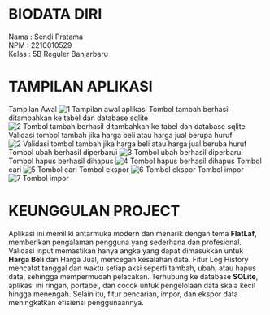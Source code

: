 # BIODATA DIRI

Nama      : Sendi Pratama<br>
NPM       : 2210010529<br>
Kelas     : 5B Reguler Banjarbaru<br>

# TAMPILAN APLIKASI
Tampilan Awal
![1  Tampilan awal aplikasi](https://github.com/user-attachments/assets/019cab8e-8b2f-4560-9a61-b362bd69827a)
Tombol tambah berhasil ditambahkan ke tabel dan database sqlite
![2  Tombol tambah berhasil ditambahkan ke tabel dan database sqlite](https://github.com/user-attachments/assets/f88dbe17-00ea-4a83-abba-6da2d1758389)
Validasi tombol tambah jika harga beli atau harga jual berupa huruf
![2  Validasi tombol tambah jika harga beli atau harga jual beruba huruf](https://github.com/user-attachments/assets/1bdf7bd3-d089-4c3a-b4ac-3c305f09c57e)
Tombol ubah berhasil diperbarui
![3  Tombol ubah berhasil diperbarui](https://github.com/user-attachments/assets/86d8242d-543f-44af-8ade-2101c14a6d8b)
Tombol hapus berhasil dihapus
![4  Tombol hapus berhasil dihapus](https://github.com/user-attachments/assets/cebc34b4-468c-4e1c-b3ee-55d770f54f32)
Tombol cari
![5  Tombol cari](https://github.com/user-attachments/assets/063349fc-a3b3-4a6b-8197-36e62d18817e)
Tombol ekspor
![6  Tombol ekspor](https://github.com/user-attachments/assets/aa92ade6-1ba6-4129-8591-3f1140dad683)
Tombol impor
![7  Tombol impor](https://github.com/user-attachments/assets/3101816c-e8dd-4972-a238-7257a3ec0dba)

# KEUNGGULAN PROJECT
Aplikasi ini memiliki antarmuka modern dan menarik dengan tema **FlatLaf**, memberikan pengalaman pengguna yang sederhana dan profesional. Validasi input memastikan hanya angka yang dapat dimasukkan untuk **Harga Beli** dan Harga Jual, mencegah kesalahan data. Fitur Log History mencatat tanggal dan waktu setiap aksi seperti tambah, ubah, atau hapus data, sehingga mempermudah pelacakan. Terhubung ke database **SQLite**, aplikasi ini ringan, portabel, dan cocok untuk pengelolaan data skala kecil hingga menengah. Selain itu, fitur pencarian, impor, dan ekspor data meningkatkan efisiensi penggunaannya.

